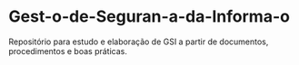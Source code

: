 # Gest-o-de-Seguran-a-da-Informa-o
Repositório para estudo e elaboração de GSI a partir de documentos, procedimentos e boas práticas.
